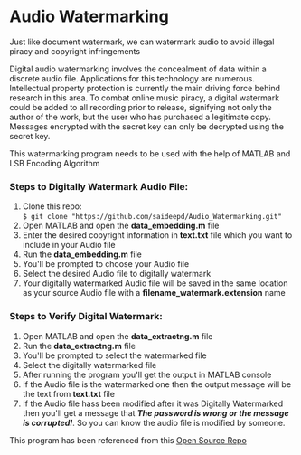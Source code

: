 # Audio Watermarking
Just like document watermark, we can watermark audio to avoid illegal piracy and copyright infringements

Digital audio watermarking involves the concealment of data within a discrete audio file. Applications for this technology are numerous. Intellectual property protection is currently the main driving force behind research in this area. To combat online music piracy, a digital watermark could be added to all recording prior to release, signifying not only the author of the work, but the user who has purchased a legitimate copy. Messages encrypted with the secret key can only be decrypted using the secret key.

This watermarking program needs to be used with the help of MATLAB and LSB Encoding Algorithm

### Steps to Digitally Watermark Audio File:

1. Clone this repo: <br>
    ```$ git clone "https://github.com/saideepd/Audio_Watermarking.git"```
2. Open MATLAB and open the **data_embedding.m** file
3. Enter the desired copyright information in **text.txt** file which you want to include in your Audio file
4. Run the **data_embedding.m** file
5. You'll be prompted to choose your Audio file
6. Select the desired Audio file to digitally watermark
7. Your digitally watermarked Audio file will be saved in the same location as your source Audio file with a **filename\_watermark.extension** name

### Steps to Verify Digital Watermark:
1. Open MATLAB and open the **data_extractng.m** file
2. Run the **data_extractng.m** file
3. You'll be prompted to select the watermarked file
4. Select the digitally watermarked file
5. After running the program you'll get the output in MATLAB console
6. If the Audio file is the watermarked one then the output message will be the text from **text.txt** file
7. If the Audio file hass been modified after it was Digitally Watermarked then you'll get a message that **_The password is wrong or the message is corrupted!_**. So you can know the audio file is modified by someone.

This program has been referenced from this [Open Source Repo](https://github.com/ktekeli/audio-steganography-algorithms)
